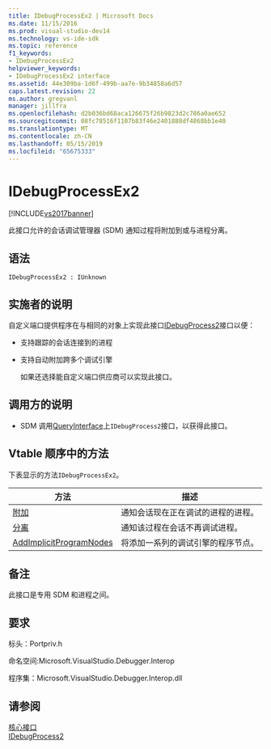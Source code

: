 ```yaml
---
title: IDebugProcessEx2 | Microsoft Docs
ms.date: 11/15/2016
ms.prod: visual-studio-dev14
ms.technology: vs-ide-sdk
ms.topic: reference
f1_keywords:
- IDebugProcessEx2
helpviewer_keywords:
- IDebugProcessEx2 interface
ms.assetid: 44e309ba-1d6f-499b-aa7e-9b34858a6d57
caps.latest.revision: 22
ms.author: gregvanl
manager: jillfra
ms.openlocfilehash: d2b036bd68aca126675f26b9823d2c786a0ae652
ms.sourcegitcommit: 08fc78516f1107b83f46e2401888df4868bb1e40
ms.translationtype: MT
ms.contentlocale: zh-CN
ms.lasthandoff: 05/15/2019
ms.locfileid: "65675333"
---
```

# <a name="idebugprocessex2"></a>IDebugProcessEx2
[!INCLUDE[vs2017banner](../../../includes/vs2017banner.md)]

此接口允许的会话调试管理器 (SDM) 通知过程将附加到或与进程分离。  
  
## <a name="syntax"></a>语法  
  
```  
IDebugProcessEx2 : IUnknown  
```  
  
## <a name="notes-for-implementers"></a>实施者的说明  
 自定义端口提供程序在与相同的对象上实现此接口[IDebugProcess2](../../../extensibility/debugger/reference/idebugprocess2.md)接口以便：  
  
- 支持跟踪的会话连接到的进程  
  
- 支持自动附加跨多个调试引擎  
  
  如果还选择能自定义端口供应商可以实现此接口。  
  
## <a name="notes-for-callers"></a>调用方的说明  
  
- SDM 调用[QueryInterface](https://msdn.microsoft.com/library/62fce95e-aafa-4187-b50b-e6611b74c3b3)上`IDebugProcess2`接口，以获得此接口。  
  
## <a name="methods-in-vtable-order"></a>Vtable 顺序中的方法  
 下表显示的方法`IDebugProcessEx2`。  
  
|方法|描述|  
|------------|-----------------|  
|[附加](../../../extensibility/debugger/reference/idebugprocessex2-attach.md)|通知会话现在正在调试的进程的进程。|  
|[分离](../../../extensibility/debugger/reference/idebugprocessex2-detach.md)|通知该过程在会话不再调试进程。|  
|[AddImplicitProgramNodes](../../../extensibility/debugger/reference/idebugprocessex2-addimplicitprogramnodes.md)|将添加一系列的调试引擎的程序节点。|  
  
## <a name="remarks"></a>备注  
 此接口是专用 SDM 和进程之间。  
  
## <a name="requirements"></a>要求  
 标头：Portpriv.h  
  
 命名空间:Microsoft.VisualStudio.Debugger.Interop  
  
 程序集：Microsoft.VisualStudio.Debugger.Interop.dll  
  
## <a name="see-also"></a>请参阅  
 [核心接口](../../../extensibility/debugger/reference/core-interfaces.md)   
 [IDebugProcess2](../../../extensibility/debugger/reference/idebugprocess2.md)
